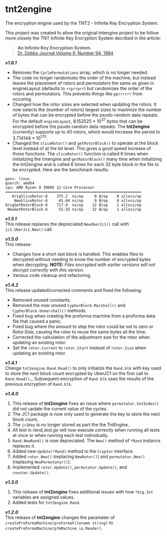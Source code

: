 # tnt2engine

The encryption engine used by the TNT2 - Infinite Key Encryption System.

This project was created to allow the original tntengine project to be follow more closely the TNT Infinite Key Encryption System decribed in the article:

>__An Infinite Key Encryption System.__    
[Dr. Dobbs Journal Volume 9, Number 94, 1984](https://archive.org/details/1984-08-dr-dobbs-journal/page/44/mode/2up)

___v1.6.1___   
- Removes the `CyclePermutations` array, which is no longer needed.
- The code no longer randomizes the order of the machine, but instead leaves the placement of rotors and permutators the same as given in engineLayout (defaults to `rrprrprr`) but randomizes the order of the rotors and permutators.  This prevents things like `pprrrrrr` from occuring.
- Changed how the rotor sizes are selected when updating the rotors.  It now selects the (number of rotors) largest sizes to maximize the number of bytes that can be encrypted before the psudo-random data repeats.  For the default `engineLayout`, 8.152525 * 10<sup>37</sup> bytes that can be encrypted before the psudo-random data repeats.  The **tnt2engine** (currently) supports up to 40 rotors, which would increase the peroid to 3.714144 * 10<sup>170</sup>.
- Changed the `sliceRotor()` and `getRotorBlock()` to operate at the block level instead of at the bit level.  This gives a good speed increase of those functions.  The `sliceRotor()` function is called 6 times when initializing the tntengine and `getRotorBlock()` many time when initializing the tnt2engine and is called 6 times for each 32 byte block in the file to be encrypted.   Here are the benchmark results:
```
goos: linux
goarch: amd64
cpu: AMD Ryzen 9 3900X 12-Core Processor
=============================================================
   OrigSliceRotor-8    375.2  ns/op     0 B/op    0 allocs/op
    NewSliceRotor-8     65.04 ns/op     0 B/op    0 allocs/op
OrigGetRotorBlock-8    717.9  ns/op    32 B/op    1 allocs/op
 NewGetRotorBlock-8     55.55 ns/op    32 B/op    1 allocs/op
```
___v1.5.1___   
This release replaces the depreciated `NewUberJc1()` call with `jc1.UberJc1.New()` call.

___v1.5.0___   
This release:
- Changes how a short last block is handled.  This enables files to decrypted without needing to know the number of encrypted bytes when decrypting.  **NOTE:** *Files encrypted with earlier versions will not decrypt correctly with this version.*
- Various code cleanup and refactoring.

___v1.4.2___  
This release updated/corrected comments and fixed the following:
- Removed unused constants.
- Removed the now unused `CypherBlock.Marshall()` and `CypherBlock.Unmarshall()` methods.
- Fixed bug when creating the proforma machine from a proforma data file that caused a panic.
- Fixed bug where the amount to step the rotor could be set to zero or Rotor.Size, causing the rotor to reuse the same bytes all the time.
- Corrected the calculation of the adjustment size for the rotor when updating an existing rotor.
- Set the `rotor.Current` to `rotor.Start` instead of `rotor.Size` when updating an existing rotor.

___v1.4.1___  
Change `tnt2engine.Rand.Read()`  to only initialize the `Rand.blk` with key used to store the next block count encrypted by UberJC1 on the first call to `Rand.Read()`._  Subsequent encryption of `Rand.blk` uses the results of the previous encryption of `Rand.blk`.

___v1.4.0___  
1. This release of **tnt2engine** fixes an issue where `permutator.SetIndex()` did not update the current value of the cycles.
2. The JC1 package is now only used to generate the key to store the next block count,
3. The `jc1Key` is no longer stored as part the the TntEngine..
4. All test in _rand_test.go_ will now execute correctly when running all tests at once or when running each test individually.
5. `Rand.NewRand()` is now depreciated.  The `New()` method of `*Rand` instance replaces it.
6. Added new `Update(*Rand)` method to the `Cryptor` interface.
7. Added `rotor.New()` (replacing `NewRotor()`) and `permutator.New()` (replacing `NewPermutator()`).
8. Implemented `rotor.Update()`, `permutator.Update()`, and `counter.Update()`.

___v1.3.0___  
1. This release of **tnt2engine** fixes additional issues with how `*big.Int` variables are assigned values.
2. Added tests for `tnt2engine.Rand`.

___v1.2.0___  
This release of **tnt2engine** changes the parameter of `createProFormaMachine(proFormaFilename string)` to `createProFormaMachine(pfmMachine io.Reader)`.

